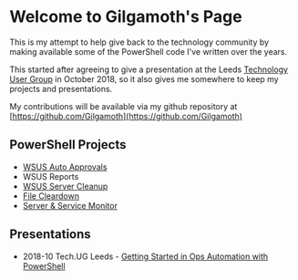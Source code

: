 # Welcome to Gilgamoth's Page

This is my attempt to help give back to the technology community by making available some of the PowerShell code I've written over the years.

This started after agreeing to give a presentation at the Leeds [Technology User Group](https://www.technologyug.co.uk/) in October 2018, so it also gives me somewhere to keep my projects and presentations.

My contributions will be available via my github repository at [https://github.com/Gilgamoth](https://github.com/Gilgamoth)

## PowerShell Projects
* [WSUS Auto Approvals](https://github.com/Gilgamoth/PoSh-WSUS-Approvals)
* WSUS Reports
* [WSUS Server Cleanup](https://github.com/Gilgamoth/PoSh-WSUS-Cleanup)
* [File Cleardown](https://github.com/Gilgamoth/PoSh-File-Cleardown)
* [Server & Service Monitor](https://github.com/Gilgamoth/PoSh-Server-Monitor)

## Presentations
* 2018-10 Tech.UG Leeds - [Getting Started in Ops Automation with PowerShell](https://github.com/Gilgamoth/Presentations/tree/master/2018-10%20Tech.UG)